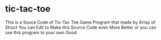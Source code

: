 # tic-tac-toe
This is a Souce Code of Tic-Tac Toe Game Program that made by Array of Struct
You can Edit to Make this Source Code even More Better or you can use this program to your own Good
